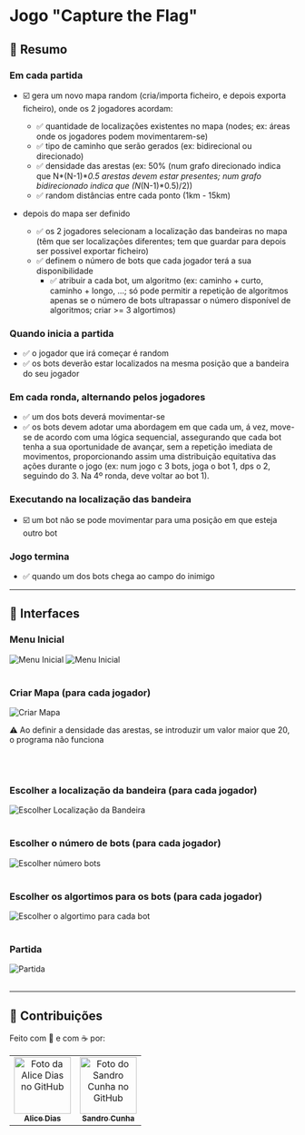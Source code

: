 # Jogo "Capture the Flag"
 
## 📌 Resumo
### Em cada partida
  - ☑️ gera um novo mapa random (cria/importa ficheiro, e depois exporta ficheiro), onde os 2 jogadores acordam:
    - ✅ quantidade de localizações existentes no mapa (nodes; ex: áreas onde os jogadores podem movimentarem-se)
    - ✅ tipo de caminho que serão gerados (ex: bidirecional ou direcionado)
    - ✅ densidade das arestas (ex: 50% (num grafo direcionado indica que N*(N-1)**0.5 arestas devem estar presentes; num grafo bidirecionado indica que (N*(N-1)*0.5)/2))
    - ✅ random distâncias entre cada ponto (1km - 15km)
      
 - depois do mapa ser definido
   - ✅ os 2 jogadores selecionam a localização das bandeiras no mapa (têm que ser localizações diferentes; tem que guardar para depois ser possivel exportar ficheiro)
   - ✅ definem o número de bots que cada jogador terá a sua disponibilidade
     - ✅ atribuir a cada bot, um algoritmo (ex: caminho + curto, caminho + longo, ...; só pode permitir a repetição de algoritmos apenas se o número de bots ultrapassar o número disponível de algoritmos; criar >= 3 algortimos)

### Quando inicia a partida
 - ✅ o jogador que irá começar é random
 - ✅ os bots deverão estar localizados na mesma posição que a bandeira do seu jogador

### Em cada ronda, alternando pelos jogadores
 - ✅ um dos bots deverá movimentar-se
 - ✅ os bots devem adotar uma abordagem em que cada um, á vez, move-se de acordo com uma lógica sequencial, assegurando que cada bot tenha a sua oportunidade de avançar, sem a repetição imediata de movimentos, proporcionando assim uma distribuição equitativa das ações durante o jogo (ex: num jogo c 3 bots, joga o bot 1, dps o 2, seguindo do 3. Na 4º ronda, deve voltar ao bot 1).

### Executando na localização das bandeira
 - ☑️ um bot não se pode movimentar para uma posição em que esteja outro bot

### Jogo termina
 - ✅ quando um dos bots chega ao campo do inimigo

___
## 🧩 Interfaces
### Menu Inicial
![Menu Inicial](https://media.discordapp.net/attachments/697858645559476265/1202632805708726282/image.png?ex=65ce2a14&is=65bbb514&hm=f4ce3cb7ff05bdb06f07a5000e057449a9babeabf9967f92b6f5d8428fe17fa7&=&format=webp&quality=lossless)
![Menu Inicial](https://media.discordapp.net/attachments/697858645559476265/1202633064061341696/image.png?ex=65ce2a52&is=65bbb552&hm=4bc53a38d177d6e4af8c962f36ddb13a97698751c84fa072bb3d7fdf5954cf42&=&format=webp&quality=lossless)
<br></br>

### Criar Mapa (para cada jogador)
![Criar Mapa](https://media.discordapp.net/attachments/697858645559476265/1202633551703449630/image.png?ex=65ce2ac6&is=65bbb5c6&hm=a8c72625c94be5819dfb93648b0da0fd11cf2dda58c5c441b9b53edfcb185f66&=&format=webp&quality=lossless)
<p>⚠️ Ao definir a densidade das arestas, se introduzir um valor maior que 20, o programa não funciona</p>
<br></br>

### Escolher a localização da bandeira (para cada jogador)
![Escolher Localização da Bandeira](https://media.discordapp.net/attachments/697858645559476265/1202634754873237554/image.png?ex=65ce2be5&is=65bbb6e5&hm=88ffd18aa4570223a55a17d87b4a46c11f978158ed907a8e29d241025cb99cf4&=&format=webp&quality=lossless)
<br></br>

### Escolher o número de bots (para cada jogador)
![Escolher número bots](https://media.discordapp.net/attachments/697858645559476265/1202634891196375071/image.png?ex=65ce2c05&is=65bbb705&hm=b31747ab78d2e028790443221c713927587346d513bab0af2dc31ae988db3794&=&format=webp&quality=lossless)
<br></br>

### Escolher os algortimos para os bots (para cada jogador)
![Escolher o algortimo para cada bot](https://media.discordapp.net/attachments/1167228808735228016/1198922296094621706/image.png?ex=65c9e4e6&is=65b76fe6&hm=d64f1eecff8d2bba51291920e67dd5b3423f07362a9f05fa0196a90ae5eb6b21&=&format=webp&quality=lossless)
<br></br>

### Partida
![Partida](https://media.discordapp.net/attachments/1167228808735228016/1199498565639213169/image.png?ex=65cbfd97&is=65b98897&hm=65ce749e4991d29d24b1e11ceea9c260c02d421ecbcf7b0ae4c7e45da1660684&=&format=webp&quality=lossless)
<br></br>

___
## 🤝 Contribuições

Feito com 💜 e com ☕ por:

<table>
  <tr>
    <td align="center">
      <a href="https://github.com/heyliceeee">
        <img src="https://github.com/heyliceeee.png" width="100px;" alt="Foto da Alice Dias no GitHub"/><br>
        <sub>
          <b>Alice Dias</b>
        </sub>
      </a>
    </td>

<td align="center">
      <a href="https://github.com/SandroCunha8200785">
        <img src="https://github.com/SandroCunha8200785.png" width="100px;" alt="Foto do Sandro Cunha no GitHub"/><br>
        <sub>
          <b>Sandro Cunha</b>
        </sub>
      </a>
    </td>
  </tr>
</table>
